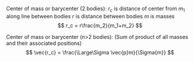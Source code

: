 Center of mass or barycenter (2 bodies):
$r_c$ is distance of center from $m_1$ along line between bodies
$r$ is distance between bodies
$m$ is masses
$$ r_c = r\frac{m_2}{m_1+m_2} $$

Center of mass or barycenter (n>2 bodies):
(Sum of product of all masses and their associated positions)
$$ \vec{r_c} = \frac{\Large\Sigma \vec{p}m}{\Sigma{m}} $$

